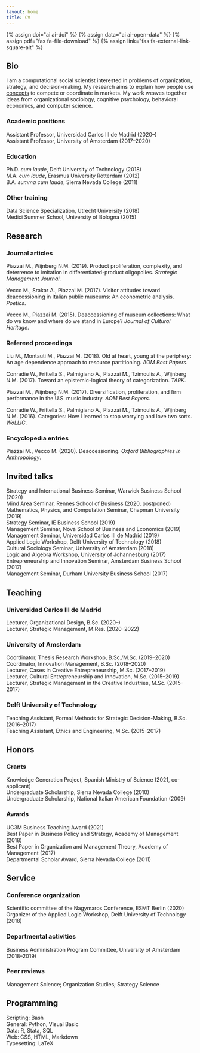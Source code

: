 ```yaml
---
layout: home
title: CV
---
```


{% assign doi="ai ai-doi" %}
{% assign data="ai ai-open-data" %}
{% assign pdf="fas fa-file-download" %}
{% assign link="fas fa-external-link-square-alt" %}

## Bio

I am a computational social scientist interested in problems of organization, strategy, and decision-making. My research aims to explain how people use [concepts](https://plato.stanford.edu/entries/concepts/) to compete or coordinate in markets. My work weaves together ideas from organizational sociology, cognitive psychology, behavioral economics, and computer science.

### Academic positions

Assistant Professor, Universidad Carlos III de Madrid (2020–)  
Assistant Professor, University of Amsterdam (2017–2020)

### Education

Ph.D. _cum laude_, Delft University of Technology (2018)  
M.A. _cum laude_, Erasmus University Rotterdam (2012)  
B.A. _summa cum laude_, Sierra Nevada College (2011)

### Other training

Data Science Specialization, Utrecht University (2018)  
Medici Summer School, University of Bologna (2015)

## Research <a id="research"></a>

### Journal articles

Piazzai M., Wijnberg N.M. (2019). Product proliferation, complexity, and deterrence to imitation in differentiated-product oligopolies. _Strategic Management Journal_.
<a href="https://doi.org/10.1002/smj.3002" class="{{ doi }}" title="DOI" id="icon"></a> <a href="https://github.com/piazzai/smj-18-19552" class="{{ data }}" title="Data" id="icon"></a> <a href="https://onlinelibrary.wiley.com/doi/pdfdirect/10.1002/smj.3002?download=true" class="{{ pdf }}" title="PDF" id="icon"></a>

Vecco M., Srakar A., Piazzai M. (2017). Visitor attitudes toward deaccessioning in Italian public museums: An econometric analysis. _Poetics_. <a href="https://doi.org/10.1016/j.poetic.2017.05.001" class="{{ doi }}" title="DOI" id="icon"></a>

Vecco M., Piazzai M. (2015). Deaccessioning of museum collections: What do we know and where do we stand in Europe? _Journal of Cultural Heritage_. <a href="https://doi.org/10.1016/j.culher.2014.03.007" class="{{ doi }}" title="DOI" id="icon"></a>

### Refereed proceedings

Liu M., Montauti M., Piazzai M. (2018). Old at heart, young at the periphery: An age dependence approach to resource partitioning. _AOM Best Papers_. <a href="https://doi.org/10.5465/ambpp.2018.31" class="{{ doi }}" title="DOI" id="icon"></a>

Conradie W., Frittella S., Palmigiano A., Piazzai M., Tzimoulis A., Wijnberg N.M. (2017). Toward an epistemic-logical theory of categorization. _TARK_. <a href="https://doi.org/10.4204/eptcs.251.12" class="{{ doi }}" title="DOI" id="icon"></a> <a href="https://arxiv.org/pdf/1707.08743.pdf" class="{{ pdf }}" title="PDF" id="icon"></a>

Piazzai M., Wijnberg N.M. (2017). Diversification, proliferation, and firm performance in the U.S. music industry. _AOM Best Papers_. <a href="https://doi.org/10.5465/ambpp.2017.29" class="{{ doi }}" title="DOI" id="icon"></a>

Conradie W., Frittella S., Palmigiano A., Piazzai M., Tzimoulis A., Wijnberg N.M. (2016). Categories: How I learned to stop worrying and love two sorts. _WoLLIC_. <a href="https://doi.org/10.1007/978-3-662-52921-8_10" class="{{ doi }}" title="DOI" id="icon"></a> <a href="https://arxiv.org/pdf/1604.00777.pdf" class="{{ pdf }}" title="PDF" id="icon"></a>

### Encyclopedia entries

Piazzai M., Vecco M. (2020). Deaccessioning. _Oxford Bibliographies in Anthropology_. <a href="https://doi.org/10.1093/obo/9780199766567-0246" class="{{ doi }}" title="DOI" id="icon"></a>

## Invited talks

Strategy and International Business Seminar, Warwick Business School (2020)  
Mïnd Area Seminar, Rennes School of Business (2020, postponed)  
Mathematics, Physics, and Computation Seminar, Chapman University (2019)  
Strategy Seminar, IE Business School (2019)  
Management Seminar, Nova School of Business and Economics (2019)  
Management Seminar, Universidad Carlos III de Madrid (2019)  
Applied Logic Workshop, Delft University of Technology (2018)  
Cultural Sociology Seminar, University of Amsterdam (2018)  
Logic and Algebra Workshop, University of Johannesburg (2017)  
Entrepreneurship and Innovation Seminar, Amsterdam Business School (2017)  
Management Seminar, Durham University Business School (2017)

## Teaching <a id="teaching"></a>

### Universidad Carlos III de Madrid

Lecturer, Organizational Design, B.Sc. (2020–)  
Lecturer, Strategic Management, M.Res. (2020–2022)

### University of Amsterdam

Coordinator, Thesis Research Workshop, B.Sc./M.Sc. (2019–2020)  
Coordinator, Innovation Management, B.Sc. (2018–2020)  
Lecturer, Cases in Creative Entrepreneurship, M.Sc. (2017–2019)  
Lecturer, Cultural Entrepreneurship and Innovation, M.Sc. (2015–2019)  
Lecturer, Strategic Management in the Creative Industries, M.Sc. (2015–2017)

### Delft University of Technology

Teaching Assistant, Formal Methods for Strategic Decision-Making, B.Sc. (2016–2017)  
Teaching Assistant, Ethics and Engineering, M.Sc. (2015–2017)

## Honors

### Grants

Knowledge Generation Project, Spanish Ministry of Science (2021, co-applicant)  
Undergraduate Scholarship, Sierra Nevada College (2010)  
Undergraduate Scholarship, National Italian American Foundation (2009)

### Awards

UC3M Business Teaching Award (2021)  <a href="https://business.uc3m.es/en/news/noticia/310" class="{{ link }}" title="Link" id="icon"></a>  
Best Paper in Business Policy and Strategy, Academy of Management (2018)  
Best Paper in Organization and Management Theory, Academy of Management (2017)  
Departmental Scholar Award, Sierra Nevada College (2011)  

## Service

### Conference organization

Scientific committee of the Nagymaros Conference, ESMT Berlin (2020)  
Organizer of the Applied Logic Workshop, Delft University of Technology (2018)

### Departmental activities

Business Administration Program Committee, University of Amsterdam (2018–2019)

### Peer reviews

Management Science; Organization Studies; Strategy Science

## Programming

Scripting: Bash  
General: Python, Visual Basic  
Data: R, Stata, SQL  
Web: CSS, HTML, Markdown  
Typesetting: LaTeX
